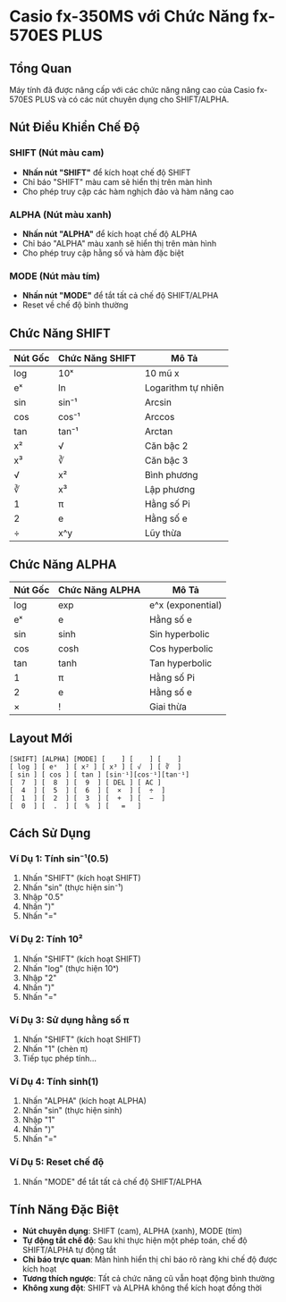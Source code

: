 # Casio fx-350MS với Chức Năng fx-570ES PLUS

## Tổng Quan

Máy tính đã được nâng cấp với các chức năng nâng cao của Casio fx-570ES PLUS và có các nút chuyên dụng cho SHIFT/ALPHA.

## Nút Điều Khiển Chế Độ

### SHIFT (Nút màu cam)

- **Nhấn nút "SHIFT"** để kích hoạt chế độ SHIFT
- Chỉ báo "SHIFT" màu cam sẽ hiển thị trên màn hình
- Cho phép truy cập các hàm nghịch đảo và hàm nâng cao

### ALPHA (Nút màu xanh)

- **Nhấn nút "ALPHA"** để kích hoạt chế độ ALPHA
- Chỉ báo "ALPHA" màu xanh sẽ hiển thị trên màn hình
- Cho phép truy cập hằng số và hàm đặc biệt

### MODE (Nút màu tím)

- **Nhấn nút "MODE"** để tắt tất cả chế độ SHIFT/ALPHA
- Reset về chế độ bình thường

## Chức Năng SHIFT

| Nút Gốc | Chức Năng SHIFT | Mô Tả              |
| ------- | --------------- | ------------------ |
| log     | 10ˣ             | 10 mũ x            |
| eˣ      | ln              | Logarithm tự nhiên |
| sin     | sin⁻¹           | Arcsin             |
| cos     | cos⁻¹           | Arccos             |
| tan     | tan⁻¹           | Arctan             |
| x²      | √               | Căn bậc 2          |
| x³      | ∛               | Căn bậc 3          |
| √       | x²              | Bình phương        |
| ∛       | x³              | Lập phương         |
| 1       | π               | Hằng số Pi         |
| 2       | e               | Hằng số e          |
| ÷       | x^y             | Lũy thừa           |

## Chức Năng ALPHA

| Nút Gốc | Chức Năng ALPHA | Mô Tả             |
| ------- | --------------- | ----------------- |
| log     | exp             | e^x (exponential) |
| eˣ      | e               | Hằng số e         |
| sin     | sinh            | Sin hyperbolic    |
| cos     | cosh            | Cos hyperbolic    |
| tan     | tanh            | Tan hyperbolic    |
| 1       | π               | Hằng số Pi        |
| 2       | e               | Hằng số e         |
| ×       | !               | Giai thừa         |

## Layout Mới

```
[SHIFT] [ALPHA] [MODE] [    ] [    ] [    ]
[ log ] [ eˣ  ] [ x² ] [ x³ ] [ √  ] [ ∛  ]
[ sin ] [ cos ] [ tan ] [sin⁻¹][cos⁻¹][tan⁻¹]
[  7  ] [  8  ] [  9  ] [ DEL ] [ AC ]
[  4  ] [  5  ] [  6  ] [  ×  ] [  ÷  ]
[  1  ] [  2  ] [  3  ] [  +  ] [  −  ]
[  0  ] [  .  ] [  %  ] [   =   ]
```

## Cách Sử Dụng

### Ví Dụ 1: Tính sin⁻¹(0.5)

1. Nhấn "SHIFT" (kích hoạt SHIFT)
2. Nhấn "sin" (thực hiện sin⁻¹)
3. Nhập "0.5"
4. Nhấn ")"
5. Nhấn "="

### Ví Dụ 2: Tính 10²

1. Nhấn "SHIFT" (kích hoạt SHIFT)
2. Nhấn "log" (thực hiện 10ˣ)
3. Nhập "2"
4. Nhấn ")"
5. Nhấn "="

### Ví Dụ 3: Sử dụng hằng số π

1. Nhấn "SHIFT" (kích hoạt SHIFT)
2. Nhấn "1" (chèn π)
3. Tiếp tục phép tính...

### Ví Dụ 4: Tính sinh(1)

1. Nhấn "ALPHA" (kích hoạt ALPHA)
2. Nhấn "sin" (thực hiện sinh)
3. Nhập "1"
4. Nhấn ")"
5. Nhấn "="

### Ví Dụ 5: Reset chế độ

1. Nhấn "MODE" để tắt tất cả chế độ SHIFT/ALPHA

## Tính Năng Đặc Biệt

- **Nút chuyên dụng**: SHIFT (cam), ALPHA (xanh), MODE (tím)
- **Tự động tắt chế độ**: Sau khi thực hiện một phép toán, chế độ SHIFT/ALPHA tự động tắt
- **Chỉ báo trực quan**: Màn hình hiển thị chỉ báo rõ ràng khi chế độ được kích hoạt
- **Tương thích ngược**: Tất cả chức năng cũ vẫn hoạt động bình thường
- **Không xung đột**: SHIFT và ALPHA không thể kích hoạt đồng thời
